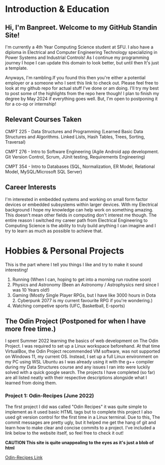 # Introduction & Education 

## Hi, I'm Banpreet. Welcome to my GitHub Standin Site!

I'm currently a 4th Year Computing Science student at SFU. I also have a diploma in Electrical and Computer Engineering Technology specializing in Power Systems and Industrial Controls! As I continue my programming journey I hope I can update this domain to look better, but until then It's just a template. 

Anyways, I'm rambling.If you found this then you're either a potential employer or a someone who I sent this link to check out. Please feel free to look at my github repo for actual stuff I've done or am doing. I'll try my best to post some of the highlights from the repo here though! I plan to finish my degree by May 2024 if everything goes well. But, I'm open to postponing it for a co-op or internship! 

## Relevant Courses Taken 

CMPT 225 - Data Structures and Programming (Learned Basic Data Structures and Algorithms. Linked Lists, Hash Tables, Trees, Sorting, Traversal)

CMPT 276 - Intro to Software Engineering (Agile Android app development. Git Version Control, Scrum, JUnit testing, Requirements Engineering) 

CMPT 354 - Intro to Databases (SQL, Normalization, ER Model, Relational Model, MySQL/Microsoft SQL Server)

## Career Interests

I'm interested in embedded systems and working on small form factor devices or embedded subsystems within larger devices. With my Electrical background I hope my knowledge can help work on something amazing. This doesn't mean other fields in computing don't interest me though. The entire reason I switched my career path from Electrical Engineering to Computing Science is the ability to truly build anything I can imagine and I try to learn as much as possible to achieve that. 

# Hobbies & Personal Projects
This is the part where I tell you things I like and try to make it sound interesting! 

1. Running (When I can, hoping to get into a morning run routine soon)
2. Physics and Astronomy (Been an Astronomy / Astrophysics nerd since I was 10 Years old!)
3. Gaming (Mostly Single Player RPGs, but I have like 3000 hours in Dota 2. Cyberpunk 2077 is my current favourite RPG if you're wondering.)
4. Watching competive sports (UFC, Basketball, E-sports) 

## The Odin Project (Postponed for when I have more free time.) 
I spent Summer 2022 learning the basics of web development on The Odin Project. I was required to set up a Linux workspace beforehand. At that time VirtualBox, the Odin Project recommended VM software, was not supported on Windows 11, my current OS. Instead, I set up a full Linux environment on my PC using WSL Ubuntu as I was already using it with the g++ compiler during my Data Structures course and any issues I ran into were luckily solved with a quick google search. The projects I have completed (so far) are all listed neatly with their respective descriptions alongside what I learned from doing them.

### Project 1: Odin-Recipes (June 2022)
The first project I did was called "Odin Recipes" it was quite simple to implement as it used basic HTML tags but to complete this project I also used git version control for the first time in a Linux terminal. Due to this, The commit messages are pretty ugly, but it helped me get the hang of git and learn how to make clear and concise commits to a project. I've included a link below to the website itself, so feel free to check it out!

**CAUTION This site is quite unappealing to the eyes as it's just a blob of html**

[Odin-Recipes Link](https://banpreet-aulakh.github.io/odin-recipes/)


